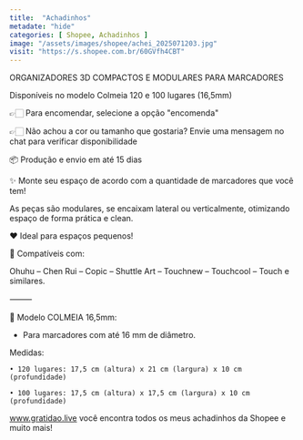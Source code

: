```yaml
---
title:  "Achadinhos"
metadate: "hide"
categories: [ Shopee, Achadinhos ]
image: "/assets/images/shopee/achei_2025071203.jpg"
visit: "https://s.shopee.com.br/60GVfh4CBT"
---
```

ORGANIZADORES 3D COMPACTOS E MODULARES PARA MARCADORES 



Disponíveis no modelo Colmeia 120 e 100 lugares (16,5mm)



👉🏻 Para encomendar, selecione a opção "encomenda" 

👉🏻 Não achou a cor ou tamanho que gostaria? Envie uma mensagem no chat para verificar disponibilidade

📦 Produção e envio em até 15 dias





✨ Monte seu espaço de acordo com a quantidade de marcadores que você tem!

As peças são modulares, se encaixam lateral ou verticalmente, otimizando espaço de forma prática e clean.



❤️ Ideal para espaços pequenos!



🔸 Compatíveis com:

Ohuhu – Chen Rui – Copic – Shuttle Art – Touchnew – Touchcool – Touch e similares.



⸻



🔸 Modelo COLMEIA 16,5mm:



- Para marcadores com até 16 mm de diâmetro.



Medidas:

	• 120 lugares: 17,5 cm (altura) x 21 cm (largura) x 10 cm (profundidade)

	• 100 lugares: 17,5 cm (altura) x 17,5 cm (largura) x 10 cm (profundidade)



www.gratidao.live você encontra todos os meus achadinhos da Shopee e muito mais!